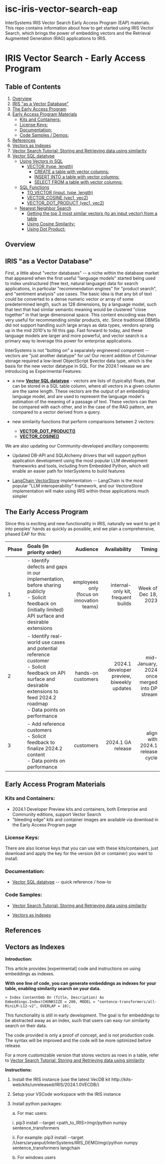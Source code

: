# isc-iris-vector-search-eap
InterSystems IRIS Vector Search Early Access Program (EAP) materials. This repo contains information about how to get started using IRIS Vector Search, which brings the power of embedding vectors and the Retrieval Augmented Generation (RAG) applications to IRIS.

# IRIS Vector Search - Early Access Program

## Table of Contents

1. [Overview](#overview)
2. [IRIS "as a Vector Database"](#iris-as-a-vector-database)  
3. [The Early Access Program](#the-early-access-program)
4. [Early Access Program Materials](#early-access-program-materials)
   - [Kits and Containers:](#kits-and-containers)
   - [License Keys:](#license-keys)
   - [Documentation:](#documentation)
   - [Code Samples / Demos:](#code-samples)
5. [References](#references)
6. [Vectors as Indexes](#vectors-as-indexes)
7. [Vector Search Tutorial: Storing and Retrieving data using similarity](#vector-search-tutorial-storing-and-retrieving-data-using-similarity)
8. [Vector SQL datatype](#vector-sql-datatype)
   - [Using Vectors in SQL](#using-vectors-in-sql)
     - [VECTOR (type, length)](#vector-type-length)
       - [CREATE a table with vector columns:](#create-a-table-with-vector-columns)
       - [INSERT INTO a table with vector columns:](#insert-into-a-table-with-vector-columns)  
       - [SELECT FROM a table with vector columns:](#select-from-a-table-with-vector-columns)
   - [SQL Functions](#sql-functions) 
     - [TO_VECTOR (input, type, length)](#to_vector-input-type-length)
     - [VECTOR_COSINE (vec1, vec2)](#vector_cosine-vec1-vec2)
     - [VECTOR_DOT_PRODUCT (vec1, vec2)](#vector_dot_product-vec1-vec2)
   - [Nearest Neighbor Search](#nearest-neighbor-search)
     - [Getting the top 3 most similar vectors (to an input vector) from a table](#getting-the-top-3-most-similar-vectors-to-an-input-vector-from-a-table)
     - [Using Cosine Similarity:](#using-cosine-similarity)
     - [Using Dot Product:](#using-dot-product)

## Overview

## IRIS "as a Vector Database"  

First, a little about "vector databases" -- a niche within the database market that appeared when the first useful "language models" started being used to index unstructured (free text, natural language) data for search applications, in particular "recommendation engines" for "product search", and "sentiment analysis" use cases. The basic idea is that any bit of text could be converted to a dense numeric vector or array of some predetermined length, such as 128 dimensions, by a language model, such that text that had similar semantic meaning would be clustered "close together" in that large dimensional space. This content encoding was then very useful for recommending similar products, etc. Since traditional DBMSs did not support handling such large arrays as data types, vendors sprang up in the mid 2010's to fill this gap. Fast forward to today, and these language models are larger and more powerful, and vector search is a primary way to leverage this power for enterprise applications.  

InterSystems is not "bolting on" a separately engineered component -- vectors are "just another datatype" for us! Our recent addition of Columnar storage required a low-level ObjectScript $vector data type, which is the basis for the new vector datatype in SQL. For the 2024.1 release we are introducing as Experimental Features:  

- a new **[Vector SQL datatype](#vector-sql-datatype)** - vectors are lists of (typically) floats, that can be stored in a SQL table column, where all vectors in a given column are the same length. These vectors are the output of an embedding language model, and are used to represent the language model's estimation of the meaning of a passage of text. These vectors can then be compared with each other, and in the case of the RAG pattern, are compared to a vector derived from a query.

- new similarity functions that perform comparisons between 2 vectors:
   - [**VECTOR_DOT_PRODUCT()**](#VectorasaSQLdatatype-VECTOR_DOT_PRODUCT)
   - [**VECTOR_COSINE()**](#VectorasaSQLdatatype-VECTOR_COSINE) 

We are also updating our Community-developed ancillary components:
- Updated DB-API and SQLAlchemy drivers that will support python application development using the most popular LLM development frameworks and tools, including from Embedded Python, which will enable an easier path for InterSystems to build features  

- [LangChain VectorStore](https://github.com/langchain-ai/langchain/blob/master/libs/core/langchain_core/vectorstores.py) implementation -- LangChain is the most popular "LLM interoperability" framework, and our VectoreStore implementation will make using IRIS within these applications much simpler  

## The Early Access Program

Since this is exciting and new functionality in IRIS, naturally we want to get it into peoples' hands as quickly as possible, and we plan a comprehensive, phased EAP for this:  

| Phase | Goals (in priority order) | Audience | Availability | Timing |
| ------------- |:-------------|-------------:|-------------:|-------------:|
| 1 | - Identify defects and gaps in our implementation, before sharing publicly <br>- Solicit feedback on (initially limited) API surface and desirable extensions     | employees only <br>(focus on innovation teams) | internal-only kit, frequent builds | Week of Dec 18, 2023 |   
| 2 | - Identify real-world use cases and potential reference customer <br> - Solicit feedback on API surface and desirable extensions to feed 2024.2 roadmap <br> - Data points on performance | hands-on customers | 2024.1 developer preview, biweekly updates | mid-January, 2024 <br> once merged into DP stream |
| 3 | - Add reference customers <br> - Solicit feedback to finalize 2024.2 content <br> - Data points on performance | customers | 2024.1 GA release | align with 2024.1 release cycle |

## Early Access Program Materials  

### Kits and Containers: 
- 2024.1 Developer Preview kits and containers, both Enterprise and Community editions, support Vector Search
- "bleeding edge" kits and container images are available via download in the Early Access Program page

### License Keys:  

There are also license keys that you can use with these kits/containers, just download and apply the key for the version (kit or container) you want to install.   

### Documentation:  

- [Vector SQL datatype](#vector-sql-datatype) -- quick reference / how-to  

### Code Samples:  

- [Vector Search Tutorial: Storing and Retrieving data using similarity](#vector-search-tutorial-storing-and-retrieving-data-using-similarity)

- [Vectors as Indexes](#vectors-as-indexes)  

## References  

## Vectors as Indexes  

**Introduction:**  

This article provides [experimental] code and instructions on using embeddings as indexes.  

**With one line of code, you can generate embeddings as indexes for your table, enabling similarity search on your data.**

```
> Index ContentEmb On (Title, Description) As Embeddings.Index(CHUNKSIZE = 200, MODEL = "sentence-transformers/all-MiniLM-L12-v2", OVERLAP = 10);
```

This functionality is still in early development. The goal is for embeddings to be abstracted away as an index, such that users can easy run similarity search on their data.  

The code provided is only a proof of concept, and is not production code. The syntax will be improved and the code will be more optimized before release.   

For a more customizable version that stores vectors as rows in a table, refer to [Vector Search Tutorial: Storing and Retrieving data using similarity](#vector-search-tutorial-storing-and-retrieving-data-using-similarity)  

**Instructions:**  

1. Install the IRIS instance (use the latest VecDB kit http://kits-web/kits/unreleased/IRIS/2024.1.0VECDB/)  

2. Setup your VSCode workspace with the IRIS instance  

3. Install python packages:  

   a. For mac users:  

     i. pip3 install --target <path_to_IRIS>/mgr/python numpy sentence_transformers  

     ii. For example: pip3 install --target /Users/aryanput/InterSystems/IRIS_DEMO/mgr/python numpy sentence_transformers langchain

   b. For windows users
